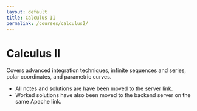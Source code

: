 ```yaml
---
layout: default
title: Calculus II
permalink: /courses/calculus2/
---
```


# Calculus II

Covers advanced integration techniques, infinite sequences and series, polar coordinates, and parametric curves.  

- All notes and solutions are have been moved to the server link.
- Worked solutions have also been moved to the backend server on the same Apache link.
